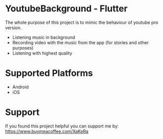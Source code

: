 # YoutubeBackground - Flutter

The whole purpose of this project is to mimic the behaviour of youtube pro version.
  - Listening music in background
  - Recording video with the music from the app (for stories and other purposes)
  - Listening with highest quality

# Supported Platforms
  - Android
  - iOS

# Support
If you found this project helpful you can support me by: 
https://www.buymeacoffee.com/XaKeRa

